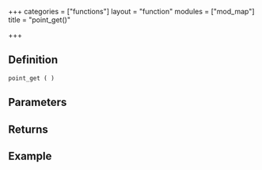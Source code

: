 +++
categories = ["functions"]
layout = "function"
modules = ["mod_map"]
title = "point_get()"

+++

## Definition

    point_get ( )

## Parameters

## Returns

## Example
